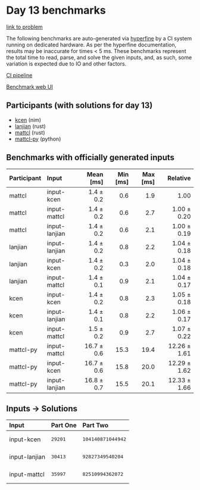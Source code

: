 # Day 13 benchmarks

[link to problem](https://adventofcode.com/2024/day/13)

The following benchmarks are auto-generated via
[hyperfine](https://github.com/sharkdp/hyperfine) by a CI system running on
dedicated hardware. As per the hyperfine documentation, results may be
inaccurate for times < 5 ms. These benchmarks represent the total time to read,
parse, and solve the given inputs, and, as such, some variation is expected due
to IO and other factors.

[CI pipeline](http://ci.papercode.net:8080/teams/main/pipelines/aoc2024)

[Benchmark web UI](https://aoc.ancalagon.black)


## Participants (with solutions for day 13)

- [kcen](https://github.com/kcen/aoc2024) (nim)
- [lanjian](https://github.com/lanjian/aoc-2024) (rust)
- [mattcl](https://github.com/mattcl/aoc2024) (rust)
- [mattcl-py](https://github.com/mattcl/aoc2024-py) (python)


## Benchmarks with officially generated inputs

| Participant | Input | Mean [ms] | Min [ms] | Max [ms] | Relative |
|:---|:---|---:|---:|---:|---:|
| mattcl | input-kcen | 1.4 ± 0.2 | 0.6 | 1.9 | 1.00 |
| mattcl | input-mattcl | 1.4 ± 0.2 | 0.6 | 2.7 | 1.00 ± 0.20 |
| mattcl | input-lanjian | 1.4 ± 0.2 | 0.6 | 2.1 | 1.00 ± 0.19 |
| lanjian | input-lanjian | 1.4 ± 0.2 | 0.8 | 2.2 | 1.04 ± 0.18 |
| lanjian | input-kcen | 1.4 ± 0.2 | 0.3 | 2.0 | 1.04 ± 0.18 |
| lanjian | input-mattcl | 1.4 ± 0.1 | 0.9 | 2.1 | 1.04 ± 0.17 |
| kcen | input-kcen | 1.4 ± 0.2 | 0.8 | 2.3 | 1.05 ± 0.18 |
| kcen | input-lanjian | 1.4 ± 0.1 | 0.8 | 2.2 | 1.06 ± 0.17 |
| kcen | input-mattcl | 1.5 ± 0.2 | 0.9 | 2.7 | 1.07 ± 0.22 |
| mattcl-py | input-mattcl | 16.7 ± 0.6 | 15.3 | 19.4 | 12.26 ± 1.61 |
| mattcl-py | input-kcen | 16.7 ± 0.6 | 15.8 | 20.0 | 12.29 ± 1.62 |
| mattcl-py | input-lanjian | 16.8 ± 0.7 | 15.5 | 20.1 | 12.33 ± 1.66 |


## Inputs -> Solutions

| Input | Part One | Part Two |
|:---|:---|:---|
|input-kcen|<pre>29201</pre>|<pre>104140871044942</pre>|
|input-lanjian|<pre>30413</pre>|<pre>92827349540204</pre>|
|input-mattcl|<pre>35997</pre>|<pre>82510994362072</pre>|